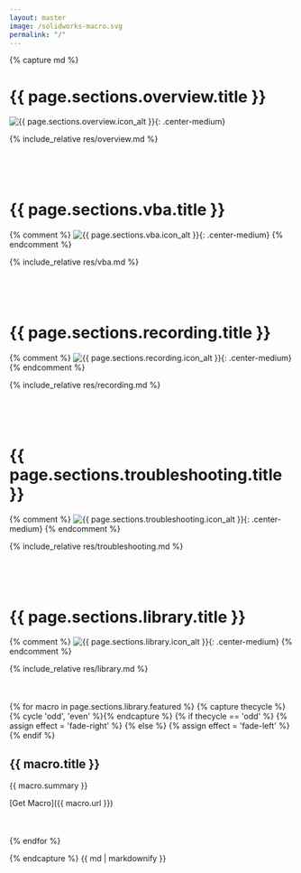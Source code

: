 ```yaml
---
layout: master
image: /solidworks-macro.svg
permalink: "/"
---
```

{% capture md %}

<div id="overview" data-aos="fade-up" markdown="1" style="margin-bottom: 100px">

# {{ page.sections.overview.title }}

![{{ page.sections.overview.icon_alt }}](/solidworks-macro.svg){: .center-medium}

{% include_relative res/overview.md %}

</div>

<div id="vba" data-aos="fade-up" markdown="1" style="margin-bottom: 100px">

# {{ page.sections.vba.title }}

{% comment %}
![{{ page.sections.vba.icon_alt }}](/solidworks-macro.svg){: .center-medium}
{% endcomment %}

{% include_relative res/vba.md %}

</div>

<div id="recording" data-aos="fade-up" markdown="1" style="margin-bottom: 100px">

# {{ page.sections.recording.title }}

{% comment %}
![{{ page.sections.recording.icon_alt }}](/solidworks-macro.svg){: .center-medium}
{% endcomment %}

{% include_relative res/recording.md %}

</div>

<div id="troubleshooting" data-aos="fade-up" markdown="1" style="margin-bottom: 100px">

# {{ page.sections.troubleshooting.title }}

{% comment %}
![{{ page.sections.troubleshooting.icon_alt }}](/solidworks-macro.svg){: .center-medium}
{% endcomment %}

{% include_relative res/troubleshooting.md %}

</div>

<div id="library" data-aos="fade-up" markdown="1" style="margin-bottom: 50px">

# {{ page.sections.library.title }}

{% comment %}
![{{ page.sections.library.icon_alt }}](/solidworks-macro.svg){: .center-medium}
{% endcomment %}

{% include_relative res/library.md %}

</div>

{% for macro in page.sections.library.featured %}
{% capture thecycle %}{% cycle 'odd', 'even' %}{% endcapture %}
{% if thecycle == 'odd' %}
{% assign effect = 'fade-right' %}
{% else %}
{% assign effect = 'fade-left' %}
{% endif %}
<div data-aos="{{ effect }}" markdown="1" style="margin-bottom: 50px">

## {{ macro.title }}
    
{{ macro.summary }}

[Get Macro]({{ macro.url }})
    
</div>
{% endfor %}

{% endcapture %}
{{ md | markdownify }}